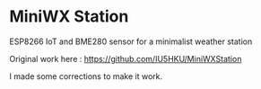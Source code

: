 # MiniWX Station
ESP8266 IoT and BME280 sensor for a minimalist weather station

Original work here : https://github.com/IU5HKU/MiniWXStation

I made some corrections to make it work.
